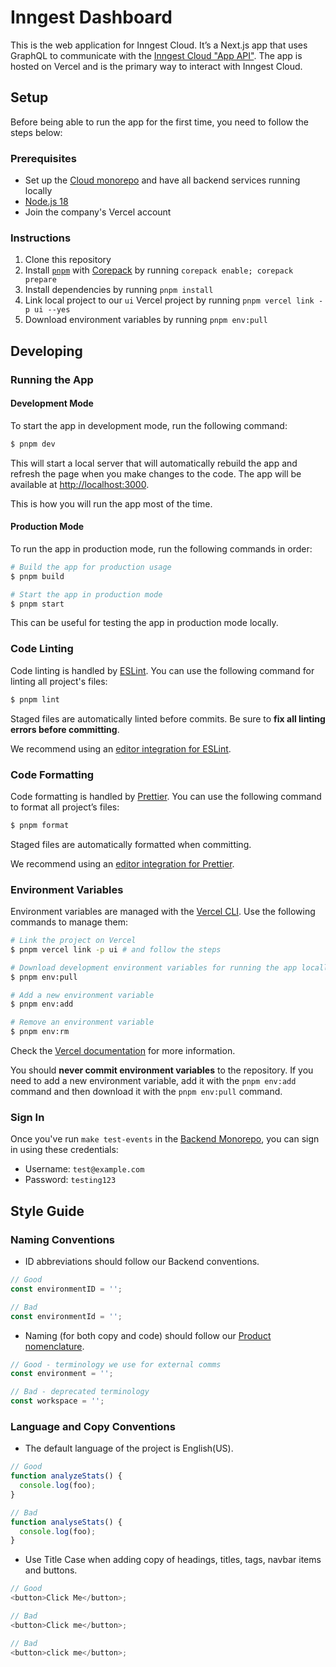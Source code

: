 # Inngest Dashboard

This is the web application for Inngest Cloud. It’s a Next.js app that uses GraphQL to communicate
with the [Inngest Cloud "App API"](https://github.com/inngest/monorepo). The app is hosted on Vercel and is the
primary way to interact with Inngest Cloud.

## Setup

Before being able to run the app for the first time, you need to follow the steps below:

### Prerequisites

- Set up the [Cloud monorepo](https://github.com/inngest/monorepo) and have all backend services running locally
- [Node.js 18](https://nodejs.org/en/download/)
- Join the company's Vercel account

### Instructions

1. Clone this repository
2. Install [`pnpm`](https://pnpm.io/) with
   [Corepack](https://nodejs.org/docs/latest-v18.x/api/corepack.html) by running
   `corepack enable; corepack prepare`
3. Install dependencies by running `pnpm install`
4. Link local project to our `ui` Vercel project by running `pnpm vercel link -p ui --yes`
5. Download environment variables by running `pnpm env:pull`

## Developing

### Running the App

#### Development Mode

To start the app in development mode, run the following command:

```sh
$ pnpm dev
```

This will start a local server that will automatically rebuild the app and refresh the page when you
make changes to the code. The app will be available at
[http://localhost:3000](http://localhost:3000).

This is how you will run the app most of the time.

#### Production Mode

To run the app in production mode, run the following commands in order:

```sh
# Build the app for production usage
$ pnpm build

# Start the app in production mode
$ pnpm start
```

This can be useful for testing the app in production mode locally.

### Code Linting

Code linting is handled by [ESLint](https://eslint.org/). You can use the following command for
linting all project's files:

```sh
$ pnpm lint
```

Staged files are automatically linted before commits. Be sure to **fix all linting errors before
committing**.

We recommend using an [editor integration for ESLint](https://eslint.org/docs/user-guide/integrations).

### Code Formatting

Code formatting is handled by [Prettier](https://prettier.io/). You can use the following command to
format all project’s files:

```sh
$ pnpm format
```

Staged files are automatically formatted when committing.

We recommend using an [editor integration for Prettier](https://prettier.io/docs/en/editors.html).

### Environment Variables

Environment variables are managed with the [Vercel CLI](https://vercel.com/docs/cli/env). Use the
following commands to manage them:

```sh
# Link the project on Vercel
$ pnpm vercel link -p ui # and follow the steps

# Download development environment variables for running the app locally
$ pnpm env:pull

# Add a new environment variable
$ pnpm env:add

# Remove an environment variable
$ pnpm env:rm
```

Check the [Vercel documentation](https://vercel.com/docs/concepts/projects/environment-variables)
for more information.

You should **never commit environment variables** to the repository. If you need to add a new
environment variable, add it with the `pnpm env:add` command and then download it with the
`pnpm env:pull` command.

### Sign In

Once you've run `make test-events` in the [Backend Monorepo](https://github.com/inngest/monorepo),
you can sign in using these credentials:

- Username: `test@example.com`
- Password: `testing123`

## Style Guide

### Naming Conventions

- ID abbreviations should follow our Backend conventions.

```javascript
// Good
const environmentID = '';

// Bad
const environmentId = '';
```

- Naming (for both copy and code) should follow our [Product nomenclature](https://www.notion.so/inngest/Nomenclature-Taxonomy-aba427349a724183b90784f0b80d5a35).

```javascript
// Good - terminology we use for external comms
const environment = '';

// Bad - deprecated terminology
const workspace = '';
```

### Language and Copy Conventions

- The default language of the project is English(US).

```javascript
// Good
function analyzeStats() {
  console.log(foo);
}

// Bad
function analyseStats() {
  console.log(foo);
}
```

- Use Title Case when adding copy of headings, titles, tags, navbar items and buttons.

```javascript
// Good
<button>Click Me</button>;

// Bad
<button>Click me</button>;

// Bad
<button>click me</button>;
```
